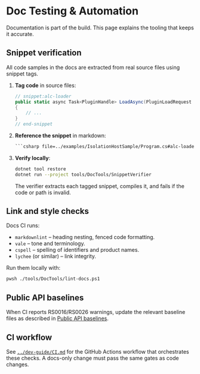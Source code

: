 # Doc Testing & Automation

Documentation is part of the build. This page explains the tooling that keeps it accurate.

## Snippet verification
All code samples in the docs are extracted from real source files using snippet tags.

1. **Tag code** in source files:
   ```csharp
   // snippet:alc-loader
   public static async Task<PluginHandle> LoadAsync(PluginLoadRequest request)
   {
       // ...
   }
   // end-snippet
   ```
2. **Reference the snippet** in markdown:
   ```md
   ```csharp file=../examples/IsolationHostSample/Program.cs#alc-loader```
   ```
3. **Verify locally**:
   ```bash
   dotnet tool restore
   dotnet run --project tools/DocTools/SnippetVerifier
   ```
   The verifier extracts each tagged snippet, compiles it, and fails if the code or path is invalid.

## Link and style checks
Docs CI runs:
- `markdownlint` – heading nesting, fenced code formatting.
- `vale` – tone and terminology.
- `cspell` – spelling of identifiers and product names.
- `lychee` (or similar) – link integrity.

Run them locally with:
```bash
pwsh ./tools/DocTools/lint-docs.ps1
```

## Public API baselines
When CI reports RS0016/RS0026 warnings, update the relevant baseline files as described in [Public API baselines](../reference/PUBLIC_API_BASELINES.md).

## CI workflow
See [`../dev-guide/CI.md`](CI.md) for the GitHub Actions workflow that orchestrates these checks. A docs-only change must pass the same gates as code changes.
